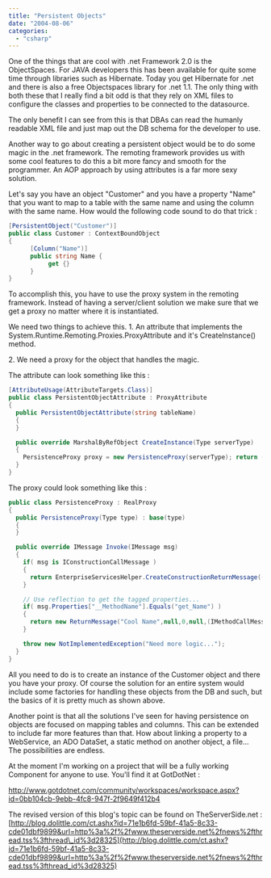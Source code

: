```yaml
---
title: "Persistent Objects"
date: "2004-08-06"
categories: 
  - "csharp"
---
```


One of the things that are cool with .net Framework 2.0 is the ObjectSpaces. For JAVA developers this has been available for quite some time through libraries such as Hibernate. Today you get Hibernate for .net and there is also a free Objectspaces library for .net 1.1. The only thing with both these that I really find a bit odd is that they rely on XML files to configure the classes and properties to be connected to the datasource.

The only benefit I can see from this is that DBAs can read the humanly readable XML file and just map out the DB schema for the developer to use.

Another way to go about creating a persistent object would be to do some magic in the .net framework. The remoting framework provides us with some cool features to do this a bit more fancy and smooth for the programmer. An AOP approach by using attributes is a far more sexy solution.

Let's say you have an object "Customer" and you have a property "Name" that you want to map to a table with the same name and using the column with the same name. How would the following code sound to do that trick :

```csharp
[PersistentObject("Customer")]
public class Customer : ContextBoundObject
{
      [Column("Name")]
      public string Name {
           get {}
      }
}
```

To accomplish this, you have to use the proxy system in the remoting framework. Instead of having a server/client solution we make sure that we get a proxy no matter where it is instantiated.

We need two things to achieve this. 1. An attribute that implements the System.Runtime.Remoting.Proxies.ProxyAttribute and it's CreateInstance() method.

2\. We need a proxy for the object that handles the magic.

The attribute can look something like this :

```csharp
[AttributeUsage(AttributeTargets.Class)]
public class PersistentObjectAttribute : ProxyAttribute
{
  public PersistentObjectAttribute(string tableName) 
  {
  }

  public override MarshalByRefObject CreateInstance(Type serverType) 
  { 
    PersistenceProxy proxy = new PersistenceProxy(serverType); return (MarshalByRefObject)proxy.GetTransparentProxy(); 
  } 
}
```

The proxy could look something like this :

```csharp
public class PersistenceProxy : RealProxy 
{
  public PersistenceProxy(Type type) : base(type) 
  {
  }

  public override IMessage Invoke(IMessage msg)
  { 
    if( msg is IConstructionCallMessage ) 
    {
      return EnterpriseServicesHelper.CreateConstructionReturnMessage((IConstructionCallMessage) msg,(MarshalByRefObject)this.GetTransparentProxy()); 
    }

    // Use reflection to get the tagged properties...
    if( msg.Properties["__MethodName"].Equals("get_Name") ) 
    { 
      return new ReturnMessage("Cool Name",null,0,null,(IMethodCallMessage)msg); 
    }

    throw new NotImplementedException("Need more logic..."); 
  } 
}
```

All you need to do is to create an instance of the Customer object and there you have your proxy. Of course the solution for an entire system would include some factories for handling these objects from the DB and such, but the basics of it is pretty much as shown above.

Another point is that all the solutions I've seen for having persistence on objects are focused on mapping tables and columns. This can be extended to include far more features than that. How about linking a property to a WebService, an ADO DataSet, a static method on another object, a file... The possibilities are endless.

At the moment I'm working on a project that will be a fully working Component for anyone to use. You'll find it at GotDotNet :

http://www.gotdotnet.com/community/workspaces/workspace.aspx?id=0bb104cb-9ebb-4fc8-947f-2f9649f412b4

The revised version of this blog's topic can be found on TheServerSide.net : [http://blog.dolittle.com/ct.ashx?id=71e1b6fd-59bf-41a5-8c33-cde01dbf9899&url=http%3a%2f%2fwww.theserverside.net%2fnews%2fthread.tss%3fthread\_id%3d28325](http://blog.dolittle.com/ct.ashx?id=71e1b6fd-59bf-41a5-8c33-cde01dbf9899&url=http%3a%2f%2fwww.theserverside.net%2fnews%2fthread.tss%3fthread_id%3d28325)
